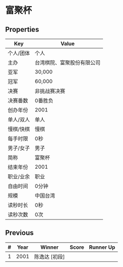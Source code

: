 # 富聚杯

## Properties

| Key | Value |
| --- | ----- |
| 个人/团体 | 个人 |
| 主办 | 台湾棋院、富聚股份有限公司 |
| 亚军 | 30,000 |
| 冠军 | 60,000 |
| 决赛 | 非挑战赛决赛 |
| 决赛番数 | 0番胜负 |
| 创办年份 | 2001 |
| 单人/双人 | 单人 |
| 慢棋/快棋 | 慢棋 |
| 每手时限 | 0秒 |
| 男子/女子 | 男子 |
| 简称 | 富聚杯 |
| 结束年份 | 2001 |
| 职业/业余 | 职业 |
| 自由时间 | 0分钟 |
| 规模 | 中国台湾 |
| 读秒时长 | 0秒 |
| 读秒次数 | 0次 |

## Previous

| # | Year | Winner | Score | Runner Up |
| --- | --- | --- | --- | --- |
| 1 | 2001 | 陈逸达 [初段] |  |  |

